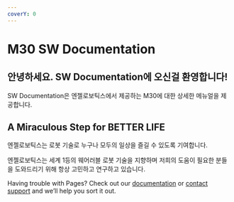 ```yaml
---
coverY: 0
---
```


# M30 SW Documentation

## 안녕하세요. SW Documentation에  오신걸 환영합니다!&#x20;

SW Documentation은 엔젤로보틱스에서 제공하는 M30에 대한 상세한 메뉴얼을 제공합니다.

## A Miraculous Step for BETTER LIFE&#x20;

엔젤로보틱스는 로봇 기술로 누구나 모두의 일상을 즐길 수 있도록 기여합니다.

엔젤로보틱스는 세계 1등의 웨어러블 로봇 기술을 지향하며 저희의 도움이 필요한 분들을 도와드리기 위해 항상 고민하고 연구하고 있습니다.







Having trouble with Pages? Check out our [documentation](https://docs.github.com/categories/github-pages-basics/) or [contact support](https://support.github.com/contact) and we’ll help you sort it out.
